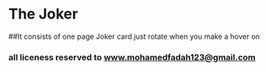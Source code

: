 # The Joker
##It consists of one page 
Joker card just rotate when you make a hover on

### all liceness reserved to www.mohamedfadah123@gmail.com